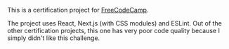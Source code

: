 This is a certification project for [FreeCodeCamp](https://www.freecodecamp.org/learn/front-end-development-libraries/front-end-development-libraries-projects/build-a-javascript-calculator).

The project uses React, Next.js (with CSS modules) and ESLint. Out of the other certification projects, this one has very poor code quality because I simply didn't like this challenge.
